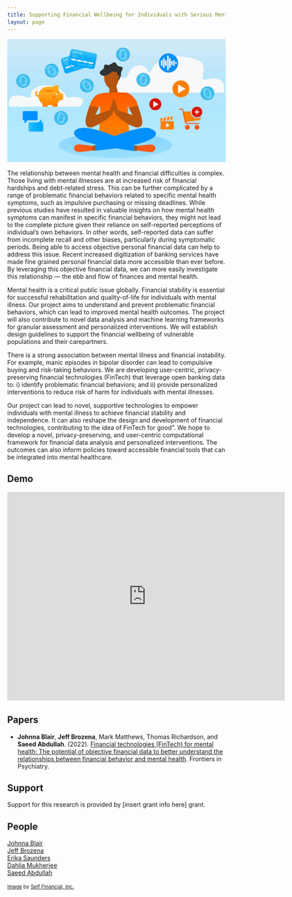 ```yaml
--- 
title: Supporting Financial Wellbeing for Individuals with Serious Mental Illness 
layout: page
---
```


<div class="row">
    <div class="col-md-12">
	<div class="col-xs-offset-1 col-md-10">
	    <img src="/files/images/projects/finhealth.jpg"/>
	</div>
    </div>
</div>

<!-- TODO: review description of project & add external links as needed -->

<!-- from Johnna's personal website -->
The relationship between mental health and financial difficulties is complex. Those living with mental illnesses are at increased risk of financial hardships and debt-related stress. This can be further complicated by a range of problematic financial behaviors related to specific mental health symptoms, such as impulsive purchasing or missing deadlines. While previous studies have resulted in valuable insights on how mental health symptoms can manifest in specific financial behaviors, they might not lead to the complete picture given their reliance on self-reported perceptions of individual’s own behaviors. In other words, self-reported data can suffer from incomplete recall and other biases, particularly during symptomatic periods. Being able to access objective personal financial data can help to address this issue. Recent increased digitization of banking services have made fine grained personal financial data more accessible than ever before. By leveraging this objective financial data, we can more easily investigate this relationship — the ebb and flow of finances and mental health.

<!-- original description from WHI Lab website -->
Mental health is a critical public issue globally. Financial stability is essential for successful rehabilitation and quality-of-life for individuals with mental illness. Our project aims to understand and prevent problematic financial behaviors, which can lead to improved mental health outcomes. The project will also contribute to novel data analysis and machine learning frameworks for granular assessment and personalized interventions. We will establish design guidelines to support the financial wellbeing of vulnerable populations and their carepartners.

There is a strong association between mental illness and financial instability. For example, manic episodes in bipolar disorder can lead to compulsive buying and risk-taking behaviors.  We are developing user-centric, privacy-preserving financial technologies (FinTech) that leverage open banking data to: i) identify problematic financial behaviors; and ii) provide personalized interventions to reduce risk of harm for individuals with mental illnesses.

Our project can lead to novel, supportive technologies to empower individuals with mental illness to achieve financial stability and independence. It can also reshape the design and development of financial technologies, contributing to the idea of FinTech for good”. We hope to develop a novel, privacy-preserving, and user-centric computational framework for financial data analysis and personalized interventions. The outcomes can also inform policies toward accessible financial tools that can be integrated into mental healthcare.

## Demo ##
<iframe width="640" height="480" src="https://www.youtube.com/watch?v=1hMnvuAYE18" frameborder="0" allow="autoplay; encrypted-media" allowfullscreen=""></iframe>

## Papers ##
<!-- TODO: review list of publications -->

* **Johnna Blair**, **Jeff Brozena**, Mark Matthews, Thomas Richardson, and **Saeed Abdullah**. (2022).
[Financial technologies (FinTech) for mental health: The potential of objective financial data to better understand the relationships between financial behavior and mental health][frontiers-2022].
Frontiers in Psychiatry.

## Support ##
<!-- TODO: list funding sources (if applicable) -->

Support for this research is provided by [insert grant info here] grant.

## People ##
<!-- TODO: review list of collaborators -->
[Johnna Blair](https://johnnablair.weebly.com)  
[Jeff Brozena](https://brozena.net)  
[Erika Saunders](https://profiles.psu.edu/profiles/display/112378)  
[Dahlia Mukherjee](https://profiles.psu.edu/profiles/display/158660182)  
[Saeed Abdullah](https://saeedabdullah.com)

[frontiers-2022]: /files/pubs/finhealth-frontiers-2022.pdf

<small><a href="https://www.self.inc/info/mental-health-personal-spending-report">Image</a> by <a href="https://www.self.inc">Self Financial, Inc.</a></small>